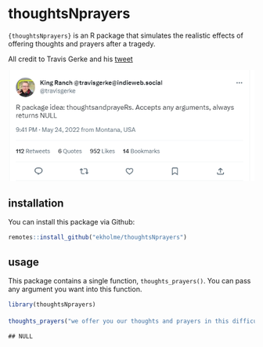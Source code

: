 
# thoughtsNprayers

`{thoughtsNprayers}` is an R package that simulates the realistic
effects of offering thoughts and prayers after a tragedy.

All credit to Travis Gerke and his
[tweet](https://twitter.com/travisgerke/status/1529276517452111872?cxt=HHwWgICjofy4irkqAAAA)

![](img/kingranch.png)

## installation

You can install this package via Github:

``` r
remotes::install_github("ekholme/thoughtsNprayers")
```

## usage

This package contains a single function, `thoughts_prayers()`. You can
pass any argument you want into this function.

``` r
library(thoughtsNprayers)

thoughts_prayers("we offer you our thoughts and prayers in this difficult time")
```

    ## NULL
